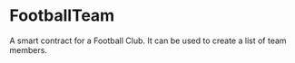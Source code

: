 # FootballTeam

A smart contract for a Football Club. It can be used to create a list of team members.
